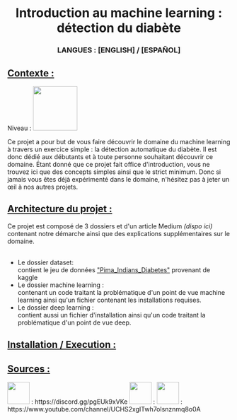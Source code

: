 <h1 align="center"> Introduction au machine learning : détection du diabète </h1>

<h3 align="center"> LANGUES : [ENGLISH] / [ESPAÑOL] </h3>


<h2><u> Contexte : </u></h2>
Niveau : <image src="Ressource/easy_lvl.png" width=100>

Ce projet a pour but de vous faire découvrir le domaine du machine learning à travers un exercice simple : la détection automatique du diabète.
Il est donc dédié aux débutants et à toute personne souhaitant découvrir ce domaine.
Étant donné que ce projet fait office d'introduction, vous ne trouvez ici que des concepts simples ainsi que le strict minimum.
Donc si jamais vous êtes déjà expérimenté dans le domaine, n'hésitez pas à jeter un œil à nos autres projets.


<h2><u>Architecture du projet :</h2></u>
Ce projet est composé de 3 dossiers et d'un article Medium <i>(dispo ici)</i> contenant notre démarche ainsi que des explications supplémentaires sur le domaine. <br><br>

<ul>
<li> Le dossier dataset: <br>
  contient le jeu de données <a href ="https://www.kaggle.com/datasets/uciml/pima-indians-diabetes-database">"Pima_Indians_Diabetes"</a> provenant de kaggle</li>

<li> Le dossier machine learning : <br>
  contenant un code traitant la problématique d'un point de vue machine learning ainsi qu'un fichier contenant les installations requises. </li>

<li> Le dossier deep learning : <br>
  contient aussi un fichier d'installation ainsi qu'un code traitant la problématique d'un point de vue deep. </li>

</ul>

<h2><u> Installation / Execution : </h2></u>
  
<h2><u> Sources : </h2></u>
<image src="Ressource/discord_icon.png" width=50 height=50> : https://discord.gg/pgEUk9xVKe
<image src="Ressource/medium_icon.png" width=50 height=50> :
<image src="Ressource/youtube_icon.png" width=50 height=50> : https://www.youtube.com/channel/UCHS2xgITwh7olsnznmq8o0A
